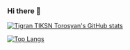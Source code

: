 ### Hi there 👋

<!--
**tiksn/tiksn** is a ✨ _special_ ✨ repository because its `README.md` (this file) appears on your GitHub profile.

Here are some ideas to get you started:

- 🔭 I’m currently working on ...
- 🌱 I’m currently learning ...
- 👯 I’m looking to collaborate on ...
- 🤔 I’m looking for help with ...
- 💬 Ask me about ...
- 📫 How to reach me: ...
- 😄 Pronouns: ...
- ⚡ Fun fact: ...
-->

[![Tigran TIKSN Torosyan's GitHub stats](https://github-readme-stats.vercel.app/api?username=tiksn&count_private=true&show_icons=true&include_all_commits=true)](https://github.com/tiksn)

[![Top Langs](https://github-readme-stats.vercel.app/api/top-langs/?username=tiksn)](https://github.com/tiksn)
